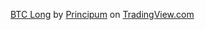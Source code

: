 <!-- TradingView Chart BEGIN -->
<script type="text/javascript" src="https://s3.tradingview.com/tv.js"></script>
<script type="text/javascript">
var tradingview_embed_options = {};
tradingview_embed_options.width = '1280';
tradingview_embed_options.height = '800';
tradingview_embed_options.chart = 'LP9IUGRF';
new TradingView.chart(tradingview_embed_options);
</script>
<p><a href="https://www.tradingview.com/chart/BTCUSD/LP9IUGRF-BTC-Long/">BTC Long</a> by <a href="https://www.tradingview.com/u/Principum/">Principum</a> on <a href="https://www.tradingview.com/">TradingView.com</a></p>
<!-- TradingView Chart END -->
